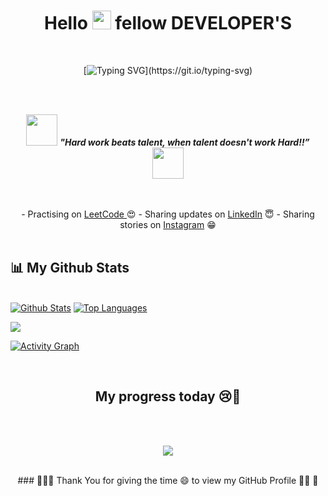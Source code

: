 <h1 align="center">Hello <img src="https://raw.githubusercontent.com/MartinHeinz/MartinHeinz/master/wave.gif" width="30"> fellow DEVELOPER'S</h1>
<br />
<div align="center">
  
  <span></span>
  
[![Typing SVG](https://readme-typing-svg.herokuapp.com?font=IBM+Plex+Sans&color=3FD0D4&size=36&lines=+Hey!+It's+Shibam+Debnath+....+!;I'm+a+Software+Developer...+.;❤+C+plus+plus,+LeetCode,+UI/UX;I+❤+problem+solving+..+!)](https://git.io/typing-svg)
</div>
<br />

<br />
<p align="center">
<img src="https://media.giphy.com/media/qjqUcgIyRjsl2/giphy.gif" width="50" /> <b><i align="center">"Hard work beats talent, when talent doesn't work Hard!!”</i></b> <img src="https://media.giphy.com/media/qjqUcgIyRjsl2/giphy.gif" width="50" />
</p>

<br />
<br />
<div align="center">
- Practising on <a href="https://www.leetcode.com/H4saki_96/">LeetCode </a> 😍
- Sharing updates on <a href="https://www.linkedin.com/in/shibam-debnath-25b235206/">LinkedIn</a> 😇
- Sharing stories on <a href="https://www.instagram.com/_b_i_k_i__/">Instagram</a> 😁
</div>



<br />


## 📊 My Github Stats
  <br/>
    <a href="https://github.com/shibam-debnath/github-readme-stats"><img alt="Github Stats" src="https://github-readme-stats.vercel.app/api?username=shibam-debnath&show_icons=true&count_private=true&theme=react&hide_border=true&bg_color=0D1117" /></a>
  <a align="right" href="https://github.com/shibam-debnath/github-readme-stats"><img alt="Top Languages" src="https://github-readme-stats.vercel.app/api/top-langs/?username=shibam-debnath&langs_count=8&count_private=true&layout=compact&theme=react&hide_border=true&bg_color=0D1117" /></a>
  <br/>
 
 
![](https://komarev.com/ghpvc/?username=shibam-debnath&style=flat-square)
 <br/>

<a href="https://github.com/shibam-debnath/github-readme-activity-graph"><img alt="Activity Graph" src="https://activity-graph.herokuapp.com/graph?username=shibam-debnath&bg_color=0D1117&color=5BCDEC&line=5BCDEC&point=FFFFFF&hide_border=true" /></a>

<br/>




<h2 align="center"> My progress today 😢👀 </h2>
  
 <br />
 <br />
 
 <p align="center"><img src="https://i.giphy.com/RThN0hOS2GO4M.gif" /></p>
 
 <br/>
 
 <div align="center">
 ### 👩‍🚀🚀 Thank You for giving the time 😄 to view my GitHub  Profile 👩‍🚀 🚀
</div>
 
 <br/>
 

